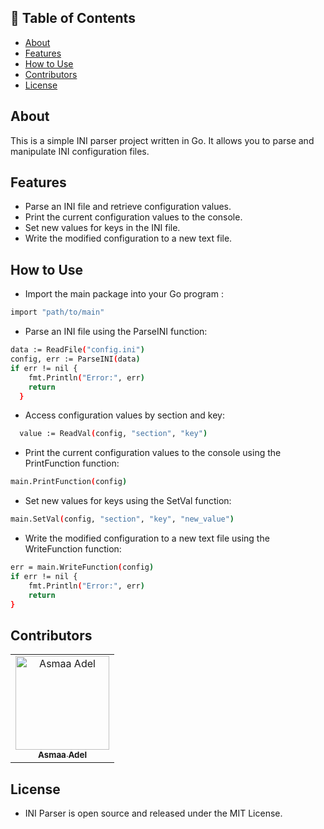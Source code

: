 ## 📝 Table of Contents

- [About ](#about-)
- [Features ](#features-)
- [How to Use ](#how-to-use-)
- [Contributors ](#contributors-)
- [License ](#license-)

## About <a name = "About"></a>

This is a simple INI parser project written in Go. It allows you to parse and manipulate INI configuration files.

## Features <a name = "Features"></a>

- Parse an INI file and retrieve configuration values.
- Print the current configuration values to the console.
- Set new values for keys in the INI file.
- Write the modified configuration to a new text file.

## How to Use <a name = "How-to-Use"></a>

- Import the main package into your Go program :

```sh
import "path/to/main"
```

- Parse an INI file using the ParseINI function:

```sh
data := ReadFile("config.ini")
config, err := ParseINI(data)
if err != nil {
    fmt.Println("Error:", err)
    return
  }
```

- Access configuration values by section and key:

```sh
  value := ReadVal(config, "section", "key")
```

- Print the current configuration values to the console using the PrintFunction function:

```sh
main.PrintFunction(config)
```

- Set new values for keys using the SetVal function:

```sh
main.SetVal(config, "section", "key", "new_value")
```

- Write the modified configuration to a new text file using the WriteFunction function:

```sh
err = main.WriteFunction(config)
if err != nil {
    fmt.Println("Error:", err)
    return
}
```

## Contributors <a name = "Contributors"></a>

<table>
  <tr>
    <td align="center">
    <a href="https://github.com/asmaaadel0" target="_black">
    <img src="https://avatars.githubusercontent.com/u/88618793?s=400&u=886a14dc5ef5c205a8e51942efe9665ed8fd4717&v=4" width="150px;" alt="Asmaa Adel"/>
    <br />
    <sub><b>Asmaa Adel</b></sub></a>
    
  </tr>
 </table>

## License <a name = "License"></a>

- INI Parser is open source and released under the MIT License.

